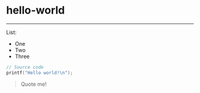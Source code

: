 # hello-world
***

List:
* One
* Two
* Three

``` C++
// Source code
printf("Hello world!\n");
```

> Quote me!
